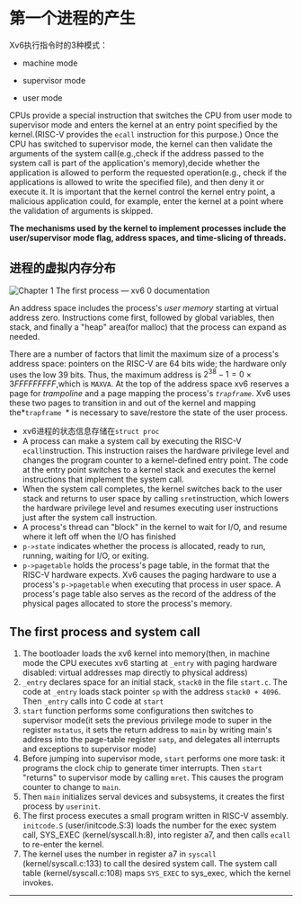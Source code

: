 # 第一个进程的产生

Xv6执行指令时的3种模式：

* machine mode

* supervisor mode

* user mode

  

CPUs provide a special instruction that switches the CPU from user mode to supervisor mode and enters the kernel at an entry point specified by the kernel.(RISC-V provides the `ecall` instruction for this purpose.) Once the CPU has switched to supervisor mode, the kernel can then validate the arguments of the system call(e.g.,check if the address passed to the system call is part of the application's memory),decide whether the application is allowed to perform the requested operation(e.g., check if the applications is allowed to write the specified file), and then deny it or execute it. It is important that the kernel control the kernel entry point, a malicious application could, for example, enter the kernel at a point where the validation of arguments is skipped.

**The mechanisms used by the kernel to implement processes include the user/supervisor mode flag, address spaces, and time-slicing of threads.**

## 进程的虚拟内存分布

![Chapter 1 The first process — xv6 0 documentation](https://pekopeko11.sakura.ne.jp/unix_v6/xv6-book/en/_images/F1-1.png)

An address space includes the process's *user memory* starting at virtual address zero. Instructions come first, followed by global variables, then stack, and finally a "heap" area(for malloc) that the process can expand as needed.

There are a number of factors that limit the maximum size of a process's address space: pointers on the RISC-V are 64 bits wide; the hardware only uses the low 39 bits. Thus, the maximum address is $2^{38} - 1 = 0×3FFFFFFFFF$,which is `MAXVA`. At the top of the address space xv6 reserves a page for *trampoline* and a page mapping the process's *`trapframe`*. Xv6 uses these two pages to transition in and out of the kernel and mapping the*`trapframe `* is necessary to save/restore the state of the user process.

* xv6进程的状态信息存储在`struct proc` 
* A process can make a system call by executing the RISC-V `ecall`instruction. This instruction raises the hardware privilege level and changes the program counter to a kernel-defined entry point. The code at the entry point switches to a kernel stack and executes the kernel instructions that implement the system call. 
* When the system call completes, the kernel switches back to the user stack and returns to user space by calling `sret`instruction, which lowers the hardware privilege level and resumes executing user instructions just after the system call instruction. 
* A process's thread can "block" in the kernel to wait for I/O, and resume where it left off when the I/O has finished
* `p->state` indicates whether the process is allocated, ready to run, running, waiting for I/O, or exiting.
* `p->pagetable` holds the process's page table, in the format that the RISC-V hardware expects. Xv6 causes the paging hardware to use a process's `p->pagetable` when executing that process in user space. A process's page table also serves as the record of the address of the physical pages allocated to store the process's memory.

## The first process and system call

1. The bootloader loads the xv6 kernel into memory(then, in machine mode the CPU executes  xv6 starting at `_entry` with paging hardware disabled: virtual addresses map directly to physical address)
2. `_entry` declares space for an initial stack, `stack0` in the file `start.c`. The code at  `_entry`  loads stack pointer `sp`  with the address `stack0 + 4096`. Then `_entry` calls into C code at `start`
3. `start` function performs some configurations then switches to supervisor mode(it sets the previous privilege mode to super in the register `mstatus`, it sets the return address to `main` by writing main's address into the page-table register `satp`, and delegates all interrupts and exceptions to supervisor mode)
4. Before jumping into supervisor mode, `start` performs one more task: it programs the clock chip to generate timer interrupts. Then `start` "returns" to supervisor mode by calling `mret`. This causes the program counter to change to `main`.
5. Then `main` initializes serval devices and subsystems, it creates the first process by `userinit`. 
6. The first process executes a small program written in RISC-V assembly. `initcode.S` (user/initcode.S:3) loads the number for the exec system call, SYS_EXEC (kernel/syscall.h:8), into register a7, and then calls `ecall` to re-enter the kernel.
7. The kernel uses the number in register a7 in `syscall` (kernel/syscall.c:133) to call the desired system call. The system call table (kernel/syscall.c:108) maps `SYS_EXEC` to sys_exec, which the kernel invokes. 









































****
